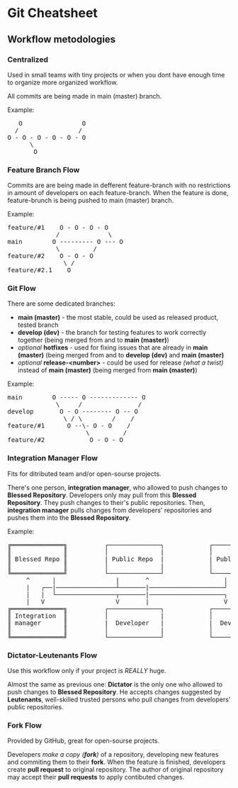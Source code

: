 # Git Cheatsheet

## Workflow metodologies

### Centralized

Used in small teams with tiny projects or when you dont have enough time to organize more organized workflow.

All commits are being made in main (master) branch.

Example:

<pre>
   O                O
  /                /
O - O - O - O - O - O
      \
       O
</pre>

### Feature Branch Flow

Commits are are being made in defferent feature-branch with no restrictions in amount of developers on each feature-branch. When the feature is done, feature-brunch is being pushed to main (master) branch.

Example:

<pre>
feature/#1    O - O - O - O
             /             \
main        O --------- O --- O
             \         /
feature/#2    O - O - O
               \ /
feature/#2.1    O
</pre>

### Git Flow

There are some dedicated branches:

- **main (master)** - the most stable, could be used as released product, tested branch
- **develop (dev)** - the branch for testing features to work correctly together (being merged from and to **main (master)**)
- *optional* **hotfixes** - used for fixing issues that are already in **main (master)** (being merged from and to **develop (dev)** and **main (master)**
- *optional* **release-\<number\>** - could be used for release *(what a twist)* instead of **main (master)** (being merged from **main (master)**)

Example:

<pre>
main        O ----- O ------------- O
             \     /               /
develop       O - O -------- O -- O
               \ / \        /    /
feature/#1      O --\- O - O    /
                     \         /
feature/#2            O - O - O
</pre>

### Integration Manager Flow

Fits for ditributed team and/or open-sourse projects.

There's one person, **integration manager**, who allowed to push changes to **Blessed Repository**. Developers only may pull from this **Blessed Repository**. They push changes to their's public repositories. Then, **integration manager** pulls changes from developers' repositories and pushes them into the **Blessed Repository**.

Example:

<pre>
╔══════════════╗          ┌──────────────┐            ┌──────────────┐
║              ║          │              |            │              |
║ Blessed Repo ║          | Public Repo  |            | Public Repo  |
║              ║          │              |            │              |
╚══════════════╝          └──────────────┘            └──────────────┘
     ^      |                |       ^                    |       ^
     |   ┌──|────────────────┴───────|────────────────────┘       |
     |   |  └────────────────┬───────|────────────────────┐       |
     |   V                   V       |                    V       |
╔══════════════╗          ┌──────────────┐            ┌──────────────┐
║ Integration  ║          │              |            │              |
║ manager      ║          |  Developer   |            |  Developer   |
║              ║          │              |            │              |
╚══════════════╝          └──────────────┘            └──────────────┘
</pre>

### Dictator-Leutenants Flow

Use this workflow only if your project is *REALLY* huge.

Almost the same as previous one: **Dictator** is the only one who allowed to push changes to **Blessed Repository**. He accepts changes suggested by **Leutenants**, well-skilled trusted persons who pull changes from developers' public repositories.

### Fork Flow

Provided by GitHub, great for open-sourse projects.

Developers *make a copy (**fork**)* of a repository, developing new features and commiting them to their **fork**. When the feature is finished, developers create **pull request** to original repository. The author of original repository may accept their **pull requests** to apply contibuted changes.
